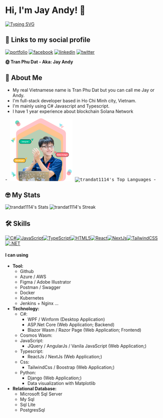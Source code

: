 # Hi, I'm Jay Andy! 👋
[![Typing SVG](https://readme-typing-svg.demolab.com/?lines=Backend+Developer;Frontend+Developer;Data+Analytics;Devops;Full-Stack+Developer)](https://git.io/typing-svg)
## 🔗 Links to my social profile
[![portfolio](https://img.shields.io/badge/my_portfolio-000?style=for-the-badge&logo=ko-fi&logoColor=white)](https://www.dattran.online)
[![facebook](https://img.shields.io/badge/facebook-1DA1F2?style=for-the-badge&logo=facebook&logoColor=white)](https://www.facebook.com/Jayzneverzz/)
[![linkedin](https://img.shields.io/badge/linkedin-0A66C2?style=for-the-badge&logo=linkedin&logoColor=white)](https://www.linkedin.com/in/tran-phu-dat-526a82288/)
[![twitter](https://img.shields.io/badge/twitter-1DA1F2?style=for-the-badge&logo=twitter&logoColor=white)](https://twitter.com/DatTranM4)

**🌞 Tran Phu Dat - Aka: Jay Andy**
## 🚀 About Me
- My real Vietnamese name is Tran Phu Dat but you can call me Jay or Andy.
- I'm full-stack developer based in Ho Chi Minh city, Vietnam.
- I'm mainly using C# Javascript and Typescript.
- I have 1 year experience about blockchain Solana Network 

-<kbd>
<img alt="Avatar" src="herobannerpotj.png" height="200" width="200"/>
![trandat1114's Top Languages](https://github-readme-stats.vercel.app/api/top-langs/?username=trandat1114&theme=radical&show_icons=true&hide_border=false&layout=compact)
</kbd>-

## 🤓 My Stats
![trandat1114's Stats](https://github-readme-stats.vercel.app/api?username=trandat1114&theme=radical&show_icons=true&hide_border=false&count_private=true)
![trandat1114's Streak](https://github-readme-streak-stats.herokuapp.com/?user=trandat1114&theme=radical&hide_border=false)
<!---
TranDat1114/TranDat1114 is a ✨ special ✨ repository because its `README.md` (this file) appears on your GitHub profile.
You can click the Preview link to take a look at your changes.
--->
## 🛠 Skills
<p align="left">
<a href="https://docs.microsoft.com/en-us/dotnet/csharp/" target="_blank" rel="noreferrer"><img src="https://raw.githubusercontent.com/danielcranney/readme-generator/main/public/icons/skills/csharp-colored.svg" width="36" height="36" alt="C#" /></a><a href="https://developer.mozilla.org/en-US/docs/Web/JavaScript" target="_blank" rel="noreferrer"><img src="https://raw.githubusercontent.com/danielcranney/readme-generator/main/public/icons/skills/javascript-colored.svg" width="36" height="36" alt="JavaScript" /></a><a href="https://www.typescriptlang.org/" target="_blank" rel="noreferrer"><img src="https://raw.githubusercontent.com/danielcranney/readme-generator/main/public/icons/skills/typescript-colored.svg" width="36" height="36" alt="TypeScript" /></a><a href="https://developer.mozilla.org/en-US/docs/Glossary/HTML5" target="_blank" rel="noreferrer"><img src="https://raw.githubusercontent.com/danielcranney/readme-generator/main/public/icons/skills/html5-colored.svg" width="36" height="36" alt="HTML5" /></a><a href="https://reactjs.org/" target="_blank" rel="noreferrer"><img src="https://raw.githubusercontent.com/danielcranney/readme-generator/main/public/icons/skills/react-colored.svg" width="36" height="36" alt="React" /></a><a href="https://nextjs.org/docs" target="_blank" rel="noreferrer"><img src="https://raw.githubusercontent.com/danielcranney/readme-generator/main/public/icons/skills/nextjs-colored.svg" width="36" height="36" alt="NextJs" /></a><a href="https://tailwindcss.com/" target="_blank" rel="noreferrer"><img src="https://raw.githubusercontent.com/danielcranney/readme-generator/main/public/icons/skills/tailwindcss-colored.svg" width="36" height="36" alt="TailwindCSS" /></a><a href="https://dotnet.microsoft.com/en-us/" target="_blank" rel="noreferrer"><img src="https://raw.githubusercontent.com/danielcranney/readme-generator/main/public/icons/skills/dot-net-colored.svg" width="36" height="36" alt=".NET" /></a>
</p>

#### I can using
- **Tool:**
    + Github
    + Azure / AWS
    + Figma / Adobe Illustrator
    + Postman / Swagger
    + Docker
    + Kubernetes
    + Jenkins + Nginx ...
- **Technology:**
    + C#:
        + WPF / Winform (Desktop Application)
        + ASP.Net Core (Web Application; Backend)
        + Blazor Wasm / Razor Page (Web Application; Frontend)
    + Cosmos Wasm:
    + JavaScript: 
        + JQuery / AngularJs / Vanila JavaScript (Web Application;)
    + Typescript:
        + ReactJs / NextJs (Web Application;)
    + Css:
        + TailwindCss / Boostrap (Web Application;)
    + Python:
        + Django (Web Application;)
        + Data visualization with Matplotlib
- **Relational Database:**
    + Microsoft Sql Server
    + My Sql
    + Sql Lite
    + PostgresSql

